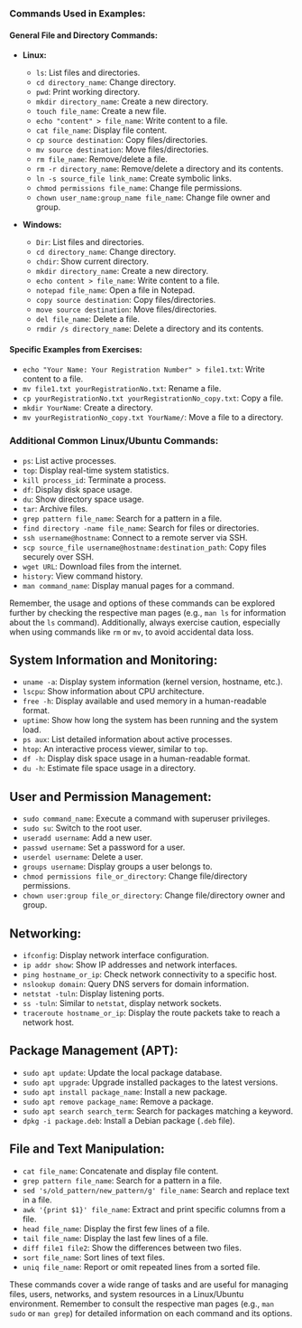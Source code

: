 ### Commands Used in Examples:

#### General File and Directory Commands:

- **Linux:**
  - `ls`: List files and directories.
  - `cd directory_name`: Change directory.
  - `pwd`: Print working directory.
  - `mkdir directory_name`: Create a new directory.
  - `touch file_name`: Create a new file.
  - `echo "content" > file_name`: Write content to a file.
  - `cat file_name`: Display file content.
  - `cp source destination`: Copy files/directories.
  - `mv source destination`: Move files/directories.
  - `rm file_name`: Remove/delete a file.
  - `rm -r directory_name`: Remove/delete a directory and its contents.
  - `ln -s source_file link_name`: Create symbolic links.
  - `chmod permissions file_name`: Change file permissions.
  - `chown user_name:group_name file_name`: Change file owner and group.
  
- **Windows:**
  - `Dir`: List files and directories.
  - `cd directory_name`: Change directory.
  - `chdir`: Show current directory.
  - `mkdir directory_name`: Create a new directory.
  - `echo content > file_name`: Write content to a file.
  - `notepad file_name`: Open a file in Notepad.
  - `copy source destination`: Copy files/directories.
  - `move source destination`: Move files/directories.
  - `del file_name`: Delete a file.
  - `rmdir /s directory_name`: Delete a directory and its contents.

#### Specific Examples from Exercises:

- `echo "Your Name: Your Registration Number" > file1.txt`: Write content to a file.
- `mv file1.txt yourRegistrationNo.txt`: Rename a file.
- `cp yourRegistrationNo.txt yourRegistrationNo_copy.txt`: Copy a file.
- `mkdir YourName`: Create a directory.
- `mv yourRegistrationNo_copy.txt YourName/`: Move a file to a directory.

### Additional Common Linux/Ubuntu Commands:

- `ps`: List active processes.
- `top`: Display real-time system statistics.
- `kill process_id`: Terminate a process.
- `df`: Display disk space usage.
- `du`: Show directory space usage.
- `tar`: Archive files.
- `grep pattern file_name`: Search for a pattern in a file.
- `find directory -name file_name`: Search for files or directories.
- `ssh username@hostname`: Connect to a remote server via SSH.
- `scp source_file username@hostname:destination_path`: Copy files securely over SSH.
- `wget URL`: Download files from the internet.
- `history`: View command history.
- `man command_name`: Display manual pages for a command.

Remember, the usage and options of these commands can be explored further by checking the respective man pages (e.g., `man ls` for information about the `ls` command). Additionally, always exercise caution, especially when using commands like `rm` or `mv`, to avoid accidental data loss.


## System Information and Monitoring:

- `uname -a`: Display system information (kernel version, hostname, etc.).
- `lscpu`: Show information about CPU architecture.
- `free -h`: Display available and used memory in a human-readable format.
- `uptime`: Show how long the system has been running and the system load.
- `ps aux`: List detailed information about active processes.
- `htop`: An interactive process viewer, similar to `top`.
- `df -h`: Display disk space usage in a human-readable format.
- `du -h`: Estimate file space usage in a directory.

## User and Permission Management:

- `sudo command_name`: Execute a command with superuser privileges.
- `sudo su`: Switch to the root user.
- `useradd username`: Add a new user.
- `passwd username`: Set a password for a user.
- `userdel username`: Delete a user.
- `groups username`: Display groups a user belongs to.
- `chmod permissions file_or_directory`: Change file/directory permissions.
- `chown user:group file_or_directory`: Change file/directory owner and group.

## Networking:

- `ifconfig`: Display network interface configuration.
- `ip addr show`: Show IP addresses and network interfaces.
- `ping hostname_or_ip`: Check network connectivity to a specific host.
- `nslookup domain`: Query DNS servers for domain information.
- `netstat -tuln`: Display listening ports.
- `ss -tuln`: Similar to `netstat`, display network sockets.
- `traceroute hostname_or_ip`: Display the route packets take to reach a network host.

## Package Management (APT):

- `sudo apt update`: Update the local package database.
- `sudo apt upgrade`: Upgrade installed packages to the latest versions.
- `sudo apt install package_name`: Install a new package.
- `sudo apt remove package_name`: Remove a package.
- `sudo apt search search_term`: Search for packages matching a keyword.
- `dpkg -i package.deb`: Install a Debian package (`.deb` file).

## File and Text Manipulation:

- `cat file_name`: Concatenate and display file content.
- `grep pattern file_name`: Search for a pattern in a file.
- `sed 's/old_pattern/new_pattern/g' file_name`: Search and replace text in a file.
- `awk '{print $1}' file_name`: Extract and print specific columns from a file.
- `head file_name`: Display the first few lines of a file.
- `tail file_name`: Display the last few lines of a file.
- `diff file1 file2`: Show the differences between two files.
- `sort file_name`: Sort lines of text files.
- `uniq file_name`: Report or omit repeated lines from a sorted file.

These commands cover a wide range of tasks and are useful for managing files, users, networks, and system resources in a Linux/Ubuntu environment. Remember to consult the respective man pages (e.g., `man sudo` or `man grep`) for detailed information on each command and its options.
